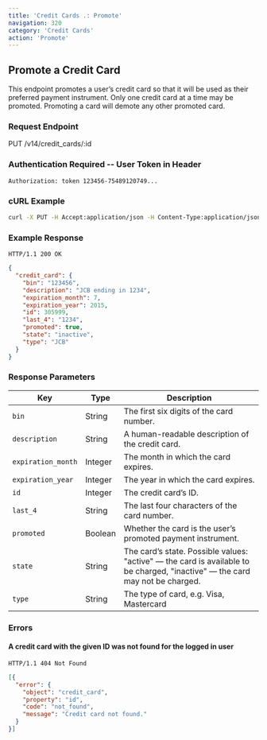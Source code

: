 ```yaml
---
title: 'Credit Cards .: Promote'
navigation: 320
category: 'Credit Cards'
action: 'Promote'
---
```


Promote a Credit Card
---

This endpoint promotes a user’s credit card so that it will be used as their preferred payment
instrument. Only one credit card at a time may be promoted. Promoting a card will demote any other
promoted card.

### Request Endpoint

<div class="http-request">
  <span class="http-verb">PUT</span> /v14/credit_cards/:id
</div>

### Authentication Required -- User Token in Header

```
Authorization: token 123456-75489120749...
```

### cURL Example
```bash
curl -X PUT -H Accept:application/json -H Content-Type:application/json -H Authorization:"token 123456-75489120749..." https://api.thelevelup.com/v14/credit_cards/123456
```

### Example Response

`HTTP/1.1 200 OK`

```json
{
  "credit_card": {
    "bin": "123456",
    "description": "JCB ending in 1234",
    "expiration_month": 7,
    "expiration_year": 2015,
    "id": 305999,
    "last_4": "1234",
    "promoted": true,
    "state": "inactive",
    "type": "JCB"
  }
}
```

### Response Parameters

| Key                | Type    | Description                                                                                                                  |
|--------------------|---------|------------------------------------------------------------------------------------------------------------------------------|
| `bin`              | String  | The first six digits of the card number.                                                                                     |
| `description`      | String  | A human-readable description of the credit card.                                                                             |
| `expiration_month` | Integer | The month in which the card expires.                                                                                         |
| `expiration_year`  | Integer | The year in which the card expires.                                                                                          |
| `id`               | Integer | The credit card’s ID.                                                                                                        |
| `last_4`           | String  | The last four characters of the card number.                                                                                 |
| `promoted`         | Boolean | Whether the card is the user’s promoted payment instrument.                                                                  |
| `state`            | String  | The card’s state. Possible values: "active" — the card is available to be charged, "inactive" — the card may not be charged. |
| `type`             | String  | The type of card, e.g. Visa, Mastercard                                                                                      |

### Errors

#### A credit card with the given ID was not found for the logged in user

`HTTP/1.1 404 Not Found`

```json
[{
  "error": {
    "object": "credit_card",
    "property": "id",
    "code": "not_found",
    "message": "Credit card not found."
  }
}]
```